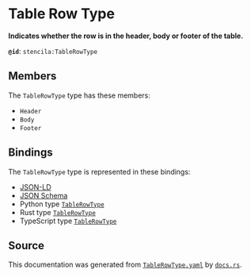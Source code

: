 # Table Row Type

**Indicates whether the row is in the header, body or footer of the table.**

**`@id`**: `stencila:TableRowType`

## Members

The `TableRowType` type has these members:

- `Header`
- `Body`
- `Footer`

## Bindings

The `TableRowType` type is represented in these bindings:

- [JSON-LD](https://stencila.dev/TableRowType.jsonld)
- [JSON Schema](https://stencila.dev/TableRowType.schema.json)
- Python type [`TableRowType`](https://github.com/stencila/stencila/blob/main/python/stencila/types/table_row_type.py)
- Rust type [`TableRowType`](https://github.com/stencila/stencila/blob/main/rust/schema/src/types/table_row_type.rs)
- TypeScript type [`TableRowType`](https://github.com/stencila/stencila/blob/main/typescript/src/types/TableRowType.ts)

## Source

This documentation was generated from [`TableRowType.yaml`](https://github.com/stencila/stencila/blob/main/schema/TableRowType.yaml) by [`docs.rs`](https://github.com/stencila/stencila/blob/main/rust/schema-gen/src/docs.rs).